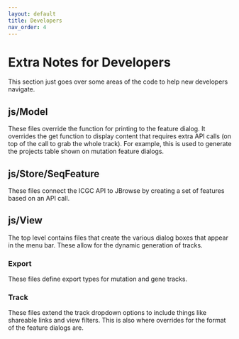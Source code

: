 ```yaml
---
layout: default
title: Developers
nav_order: 4
---
```

# Extra Notes for Developers
This section just goes over some areas of the code to help new developers navigate.

## js/Model
These files override the function for printing to the feature dialog. It overrides the get function to display content that requires extra API calls (on top of the call to grab the whole track). For example, this is used to generate the projects table shown on mutation feature dialogs.

## js/Store/SeqFeature
These files connect the ICGC API to JBrowse by creating a set of features based on an API call.

## js/View
The top level contains files that create the various dialog boxes that appear in the menu bar. These allow for the dynamic generation of tracks.

### Export
These files define export types for mutation and gene tracks.

### Track
These files extend the track dropdown options to include things like shareable links and view filters. This is also where overrides for the format of the feature dialogs are.